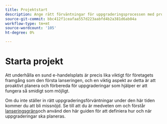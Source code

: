 ```yaml
---
title: Projektstart
description: Ange rätt förväntningar för uppgraderingsprocessen med projektintressenter på Adobe Commerce eller Magento Open Source.
source-git-commit: bbc412f1ceafaa557d223aabfd4b2a381d6ab04a
workflow-type: tm+mt
source-wordcount: '105'
ht-degree: 0%

---
```



# Starta projekt

Att underhålla en sund e-handelsplats är precis lika viktigt för företagets framgång som den första lanseringen, och en viktig aspekt av detta är att proaktivt planera och förbereda för uppgraderingar som hjälper er att fungera så smidigt som möjligt.

Om du inte ställer in rätt uppgraderingsförväntningar under den här tiden kommer du att bli missnöjd. Se till att du är medveten om och förstår [lanseringsgräns](https://devdocs.magento.com/release/)och använd den här guiden för att definiera hur och när uppgraderingar ska planeras.
